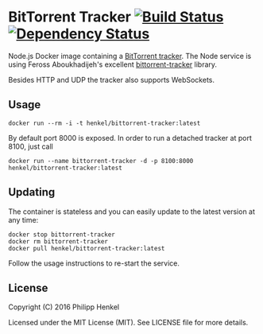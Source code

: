 BitTorrent Tracker [![Build Status](https://travis-ci.org/henkel/docker-bittorrent-tracker.svg?branch=master)](https://travis-ci.org/henkel/docker-bittorrent-tracker) [![Dependency Status](https://david-dm.org/henkel/docker-bittorrent-tracker.svg)](https://david-dm.org/henkel/docker-bittorrent-tracker)
==================

Node.js Docker image containing a [BitTorrent tracker](https://wiki.theory.org/BitTorrentSpecification#Tracker_HTTP.2FHTTPS_Protocol).
The Node service is using Feross Aboukhadijeh's excellent [bittorrent-tracker](https://github.com/feross/bittorrent-tracker) library.

Besides HTTP and UDP the tracker also supports WebSockets.

Usage
-----

```console
docker run --rm -i -t henkel/bittorrent-tracker:latest
```

By default port 8000 is exposed. In order to run a detached tracker at port 8100, just call

```console
docker run --name bittorrent-tracker -d -p 8100:8000 henkel/bittorrent-tracker:latest
```

Updating
--------

The container is stateless and you can easily update to the latest version at any time:

```console
docker stop bittorrent-tracker
docker rm bittorrent-tracker
docker pull henkel/bittorrent-tracker:latest
```

Follow the usage instructions to re-start the service.

License
-------

Copyright (C) 2016 Philipp Henkel

Licensed under the MIT License (MIT). See LICENSE file for more details.
